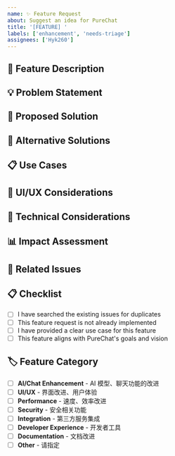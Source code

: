 ```yaml
---
name: ✨ Feature Request
about: Suggest an idea for PureChat
title: '[FEATURE] '
labels: ['enhancement', 'needs-triage']
assignees: ['Hyk260']
---
```


## 🎯 Feature Description
<!-- 请清晰简洁地描述您希望看到的功能 -->

## 💡 Problem Statement
<!-- 请清晰简洁地描述这个功能要解决的问题 -->

## 🚀 Proposed Solution
<!-- 请清晰简洁地描述您希望发生的事情 -->

## 🔄 Alternative Solutions
<!-- 请清晰简洁地描述您考虑过的任何替代解决方案或功能 -->

## 📋 Use Cases
<!-- 描述这个功能会有益的具体用例 -->

## 🎨 UI/UX Considerations
<!-- 如果适用，描述任何 UI/UX 考虑或设计稿 -->

## 🔧 Technical Considerations
<!-- 任何技术考虑、依赖关系或实施说明 -->

## 📊 Impact Assessment
<!-- 这个功能将如何让用户受益？预期影响是什么？ -->

## 🔗 Related Issues
<!-- 在此链接任何相关问题 -->

## 📋 Checklist
<!-- 检查清单 -->
- [ ] I have searched the existing issues for duplicates
- [ ] This feature request is not already implemented
- [ ] I have provided a clear use case for this feature
- [ ] This feature aligns with PureChat's goals and vision

## 🏷️ Feature Category
<!-- 请选择最合适的类别 -->
- [ ] **AI/Chat Enhancement** - AI 模型、聊天功能的改进
- [ ] **UI/UX** - 界面改进、用户体验
- [ ] **Performance** - 速度、效率改进
- [ ] **Security** - 安全相关功能
- [ ] **Integration** - 第三方服务集成
- [ ] **Developer Experience** - 开发者工具
- [ ] **Documentation** - 文档改进
- [ ] **Other** - 请指定 